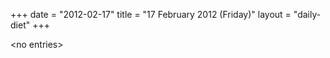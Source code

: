 +++
date = "2012-02-17"
title = "17 February 2012 (Friday)"
layout = "daily-diet"
+++

<p>&lt;no entries&gt;</p>